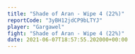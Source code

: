 ```yaml
---
title: "Shade of Aran - Wipe 4 (22%)"
reportCode: "3yBH12jdCP9bLTYJ"
player: "Gargawel"
fight: "Shade of Aran - Wipe 4 (22%)"
date: 2021-06-07T18:57:55.202000+00:00
---
```

